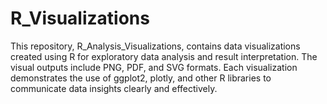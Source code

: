# R_Visualizations
This repository, R_Analysis_Visualizations, contains data visualizations created using R for exploratory data analysis and result interpretation. The visual outputs include PNG, PDF, and SVG formats. Each visualization demonstrates the use of ggplot2, plotly, and other R libraries to communicate data insights clearly and effectively. 
